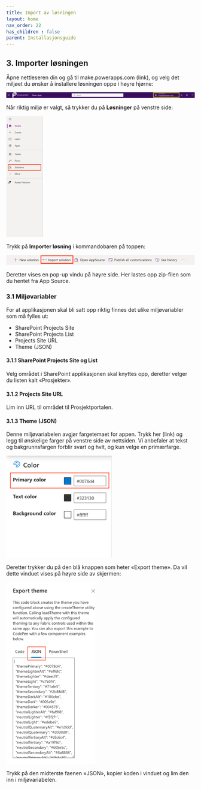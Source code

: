 ```yaml
---
title: Import av løsningen
layout: home
nav_order: 22
has_children : false
parent: Installasjonsguide
---
```

## 3. Importer løsningen
Åpne nettleseren din og gå til make.powerapps.com (link), og velg det miljøet du ønsker å installere løsningen oppe i høyre hjørne:

![](../images/inst11.png)

Når riktig miljø er valgt, så trykker du på **Løsninger** på venstre side:

![](../images/inst22.png)

Trykk på **Importer løsning** i kommandobaren på toppen:

![](../images/inst33.png)

Deretter vises en pop-up vindu på høyre side. Her lastes opp zip-filen som du hentet fra App Source.


### 3.1 Miljøvariabler
For at applikasjonen skal bli satt opp riktig finnes det ulike miljøvariabler som må fylles ut:
* SharePoint Projects Site
* SharePoint Projects List
* Projects Site URL
* Theme (JSON)

#### 3.1.1 SharePoint Projects Site og List
Velg området i SharePoint applikasjonen skal knyttes opp, deretter velger du listen kalt «Prosjekter».

#### 3.1.2 Projects Site URL
Lim inn URL til området til Prosjektportalen.

#### 3.1.3 Theme (JSON)
Denne miljøvariabelen avgjør fargetemaet for appen. Trykk her (link) og legg til ønskelige farger på venstre side av nettsiden. Vi anbefaler at tekst og bakgrunnsfargen forblir svart og hvit, og kun velge en primærfarge.

![](../images/inst44.png)

Deretter trykker du på den blå knappen som heter «Export theme». Da vil dette vinduet vises på høyre side av skjermen:

![](../images/inst55.png)

Trykk på den midterste faenen «JSON», kopier koden i vinduet og lim den inn i miljøvariabelen. 